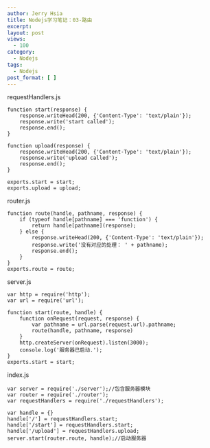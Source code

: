 ```yaml
---
author: Jerry Hsia
title: Nodejs学习笔记：03-路由
excerpt:
layout: post
views:
  - 100
category:
  - Nodejs
tags:
  - Nodejs
post_format: [ ]
---
```

requestHandlers.js

    function start(response) {
        response.writeHead(200, {'Content-Type': 'text/plain'});
        response.write('start called');
        response.end();
    }
    
    function upload(response) {
        response.writeHead(200, {'Content-Type': 'text/plain'});
        response.write('upload called');
        response.end();
    }
    
    exports.start = start;
    exports.upload = upload;

router.js

    function route(handle, pathname, response) {
        if (typeof handle[pathname] === 'function') {
            return handle[pathname](response);
        } else {
            response.writeHead(200, {'Content-Type': 'text/plain'});
            response.write('没有对应的处理： ' + pathname);
            response.end();
        }
    }
    exports.route = route;

server.js

    var http = require('http');
    var url = require('url');
    
    function start(route, handle) {
        function onRequest(request, response) {
            var pathname = url.parse(request.url).pathname;
            route(handle, pathname, response)
        }
        http.createServer(onRequest).listen(3000);
        console.log('服务器已启动.');
    }
    exports.start = start;

index.js

    var server = require('./server');//包含服务器模块
    var router = require('./router');
    var requestHandlers = require('./requestHandlers');
    
    var handle = {}
    handle['/'] = requestHandlers.start;
    handle['/start'] = requestHandlers.start;
    handle['/upload'] = requestHandlers.upload;
    server.start(router.route, handle);//启动服务器

 